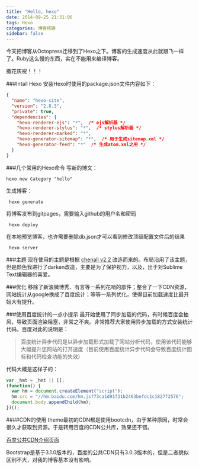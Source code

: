 ```yaml
---
title: "Hello, hexo"
date: 2014-09-25 21:31:06
tags: Hexo
categories: 博客搭建
sidebar: false
---
```

今天把博客从Octopress迁移到了Hexo之下。博客的生成速度从此就跟飞一样了。Ruby这么慢的东西，实在不能用来编译博客。

撒花庆祝！！！

<!-- more -->

###Intall Hexo
安装Hexo时使用的package.json文件内容如下：

```json package.json文件
{
  "name": "hexo-site",
  "version": "2.8.3",
  "private": true,
  "dependencies": {
    "hexo-renderer-ejs": "*",  /* ejs解析器 */
    "hexo-renderer-stylus": "*",  /* stylus解析器 */
    "hexo-renderer-marked": "*",
    "hexo-generator-sitemap": "*",  /* 用于生成sitemap.xml */
    "hexo-generator-feed": "*"  /* 生成atom.xml之用 */
  }
}
```

###几个常用的Hexo命令
写新的博文：
```
hexo new Category "hello"
```


生成博客：
```
 hexo generate
```

将博客发布到gitpages，需要输入github的用户名和密码
```
 hexo deploy
```

在本地预览博客，也许需要删除db.json才可以看到修改顶级配置文件后的结果

```
 hexo server
```

###主题
现在使用的主题是根据 <a href="https://github.com/chenall/hexo-theme-chenall" target="_blank">chenall v2.2 </a> 改造而来的。布局沿用了该主题，但是颜色我进行了darken改造，主要是为了保护视力，以及，出于对Sublime Text编辑器的喜爱。

###优化
移除了新浪微博秀、有言等一系列花哨的部件；整合了一下CDN资源，网站统计从google换成了百度统计；等等一系列优化，使得目前加载速度比最开始大有提升。

###使用百度统计的一点小提示
最开始使用了同步加载的代码，有时候百度会抽风，导致页面渲染阻塞，非常之不爽。非常推荐大家使用异步加载的方式安装统计代码。百度对此的说明是：

> 百度统计异步代码是以异步加载形式加载了网站分析代码，使用该代码能够大幅提升您网站的打开速度（目前使用百度统计异步代码会导致百度统计图标和代码检查功能的失效）

代码大概是这样子的：

```javascript
var _hmt = _hmt || [];
(function() {
  var hm = document.createElement("script");
  hm.src = "//hm.baidu.com/hm.js?73ca1d91f31b2463befdc1c1827f2576";
  document.body.appendChild(hm);
})();
```

####CDN的使用
theme最初的CDN都是使用bootcdn，由于某种原因，时常会很久才获取到资源。于是转用百度的CDN公共库，效果还不错。

<a href="http://developer.baidu.com/wiki/index.php?title=docs/cplat/libs" target="_blank">百度公共CDN介绍页面</a>

Bootstrap是基于3.1.0版本的，百度的公共CDN只有3.0.3版本的，但是二者貌似区别不大，对我的博客基本没有影响。